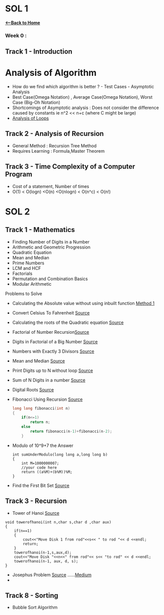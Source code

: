 # SOL 1

#### [<--Back to Home](../Readme.md)

### Week 0 :

## Track 1 - Introduction  

# Analysis of Algorithm  

* How do we find which algorithm is better ? - Test Cases - Asymptotic Analysis
* Best Case(Omega Notation) , Average Case(Omega Notation), Worst Case (Big-Oh Notation)
* Shortcomings of Asymptotic analysis : Does not consider the difference caused by constants ie n^2 << n+c (where C might be large)
* [Analysis of Loops](https://telegra.ph/Analysis-of-Loops-06-11)

## Track 2 - Analysis of Recursion

*  General Method : Recursion Tree Method
*  Requires Learning : Formula,Master Theorem 

## Track 3 - Time Complexity of a Computer Program 

* Cost of a statement, Number of times 
* O(1) < O(logn) <O(n) <O(nlogn) < O(n^c) < O(n!)


# SOL 2

## Track 1 - Mathematics

* Finding Number of Digits in a Number 
*  Arithmetic and Geometric Progression  
* Quadratic Equation  
* Mean and Median  
* Prime Numbers
* LCM and HCF 
* Factorials 
* Permutation and Combination Basics
* Modular Arithmetic 

Problems to Solve  
 - Calculating the Absolute value without using inbuilt function [Method 1](https://www.geeksforgeeks.org/compute-the-integer-absolute-value-abs-without-branching/)

 - Convert Celsius To Fahrenheit [Source](https://www.geeksforgeeks.org/program-celsius-fahrenheit-conversion/)

 - Calculating the roots of the Quadratic equation [Source](https://www.geeksforgeeks.org/program-to-find-the-roots-of-quadratic-equation/)

 - Factorial of Number Recursion[Source](https://www.geeksforgeeks.org/program-for-factorial-of-a-number/) 

 - Digits in  Factorial of a Big Number [Source](https://www.geeksforgeeks.org/count-digits-factorial-set-1/)

 - Numbers with Exactly 3 Divisors [Source](https://www.geeksforgeeks.org/numbers-exactly-3-divisors/)

 -  Mean and Median [Source](https://www.geeksforgeeks.org/program-for-mean-and-median-of-an-unsorted-array/)

 -  Print Digits up to N without loop [Source](https://www.geeksforgeeks.org/how-will-you-print-numbers-from-1-to-200-without-using-loop/)

 - Sum of N Digits in a number [Source](https://www.geeksforgeeks.org/program-for-sum-of-the-digits-of-a-given-number/)

 - Digital Roots [Source](https://www.geeksforgeeks.org/digital-rootrepeated-digital-sum-given-integer/)

 - Fibonacci Using Recursion [Source](https://www.geeksforgeeks.org/program-for-nth-fibonacci-number/) 

   ```c++
   long long fibonacci(int n)
   {
       if(n<=1)
           return n;
       else 
           return fibonacci(n-1)+fibonacci(n-2);
       }
   ```

   

- Modulo of 10^9+7 the Answer

  ```
  int sumUnderModulo(long long a,long long b)
  {
      int M=1000000007;
      //your code here
      return ((a%M)+(b%M))%M;
  }
  ```

- Find the First Bit Set [Source](https://www.geeksforgeeks.org/position-of-rightmost-set-bit/)

  

## Track 3 - Recursion

- Tower of Hanoi [Source](https://practice.geeksforgeeks.org/problems/tower-of-hanoi/0) 

```
void towerofhanoi(int n,char s,char d ,char aux)
{
	if(n==1)
	{
		cout<<"Move Disk 1 from rod"<<s<< " to rod "<< d <<endl;
		return;
	}
	towerofhanoi(n-1,s,aux,d);
	cout<<"Move Disk "<<n<<" from rod"<< s<< "to rod" << d <<endl;
	towerofhanoi(n-1, aux, d, s);
}
```

- Josephus Problem [Source](https://practice.geeksforgeeks.org/problems/josephus-problem/1) ......[Medium](https://medium.com/@rrfd/explaining-the-josephus-algorithm-11d0c02e7212)
- 











## Track 8 - Sorting

* Bubble Sort Algorithm 
  
  
  

  

  
  
  
  
  
  
  
  